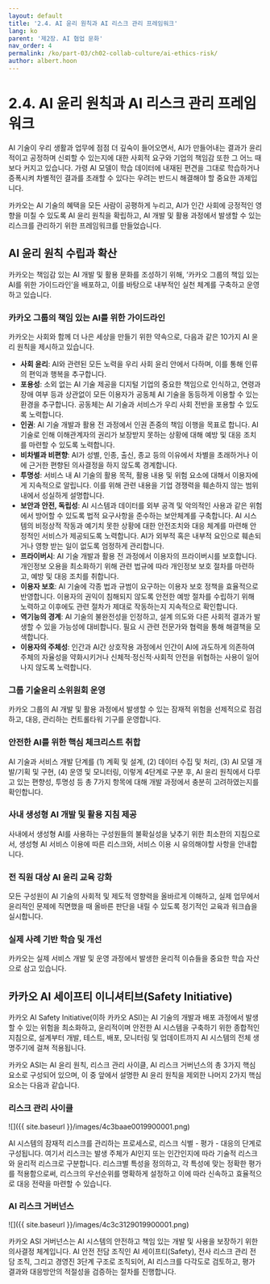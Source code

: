```yaml
---
layout: default
title: '2.4. AI 윤리 원칙과 AI 리스크 관리 프레임워크'
lang: ko
parent: '제2장. AI 협업 문화'
nav_order: 4
permalink: /ko/part-03/ch02-collab-culture/ai-ethics-risk/
author: albert.hoon
---
```


# 2.4. AI 윤리 원칙과 AI 리스크 관리 프레임워크

AI 기술이 우리 생활과 업무에 점점 더 깊숙이 들어오면서, AI가 만들어내는 결과가 윤리적이고 공정하며 신뢰할 수 있는지에 대한 사회적 요구와 기업의 책임감 또한 그 어느 때보다 커지고 있습니다. 가령 AI 모델이 학습 데이터에 내재된 편견을 그대로 학습하거나 증폭시켜 차별적인 결과를 초래할 수 있다는 우려는 반드시 해결해야 할 중요한 과제입니다. 

카카오는 AI 기술의 혜택을 모든 사람이 공평하게 누리고, AI가 인간 사회에 긍정적인 영향을 미칠 수 있도록 AI 윤리 원칙을 확립하고, AI 개발 및 활용 과정에서 발생할 수 있는 리스크를 관리하기 위한 프레임워크를 만들었습니다.

## AI 윤리 원칙 수립과 확산

카카오는 책임감 있는 AI 개발 및 활용 문화를 조성하기 위해, ‘카카오 그룹의 책임 있는 AI를 위한 가이드라인’을 배포하고, 이를 바탕으로 내부적인 실천 체계를 구축하고 운영하고 있습니다.

### 카카오 그룹의 책임 있는 AI를 위한 가이드라인

카카오는 사회와 함께 더 나은 세상을 만들기 위한 약속으로, 다음과 같은 10가지 AI 윤리 원칙을 제시하고 있습니다.

- **사회 윤리**: AI와 관련된 모든 노력을 우리 사회 윤리 안에서 다하며, 이를 통해 인류의 편익과 행복을 추구합니다.
- **포용성**: 소외 없는 AI 기술 제공을 디지털 기업의 중요한 책임으로 인식하고, 연령과 장애 여부 등과 상관없이 모든 이용자가 공동체 AI 기술을 동등하게 이용할 수 있는 환경을 추구합니다. 공동체는 AI 기술과 서비스가 우리 사회 전반을 포용할 수 있도록 노력합니다.
- **인권**: AI 기술 개발과 활용 전 과정에서 인권 존중의 책임 이행을 목표로 합니다. AI 기술로 인해 이해관계자의 권리가 보장받지 못하는 상황에 대해 예방 및 대응 조치를 마련할 수 있도록 노력합니다.
- **비차별과 비편향**: AI가 성별, 인종, 출신, 종교 등의 이유에서 차별을 초래하거나 이에 근거한 편향된 의사결정을 하지 않도록 경계합니다.
- **투명성**: 서비스 내 AI 기술의 활용 목적, 활용 내용 및 위험 요소에 대해서 이용자에게 지속적으로 알립니다. 이를 위해 관련 내용을 기업 경쟁력을 훼손하지 않는 범위 내에서 성실하게 설명합니다.
- **보안과 안전, 독립성**: AI 시스템과 데이터를 외부 공격 및 악의적인 사용과 같은 위험에서 방어할 수 있도록 법적 요구사항을 준수하는 보안체계를 구축합니다. AI 시스템의 비정상적 작동과 예기치 못한 상황에 대한 안전조치와 대응 체계를 마련해 안정적인 서비스가 제공되도록 노력합니다. AI가 외부적 혹은 내부적 요인으로 훼손되거나 영향 받는 일이 없도록 엄정하게 관리합니다.
- **프라이버시**: AI 기술 개발과 활용 전 과정에서 이용자의 프라이버시를 보호합니다. 개인정보 오용을 최소화하기 위해 관련 법규에 따라 개인정보 보호 절차를 마련하고, 예방 및 대응 조치를 취합니다.
- **이용자 보호**: AI 기술에 각종 법과 규범이 요구하는 이용자 보호 정책을 효율적으로 반영합니다. 이용자의 권익이 침해되지 않도록 안전한 예방 절차를 수립하기 위해 노력하고 이후에도 관련 절차가 제대로 작동하는지 지속적으로 확인합니다.
- **역기능의 경계**: AI 기술의 불완전성을 인정하고, 설계 의도와 다른 사회적 결과가 발생할 수 있을 가능성에 대비합니다. 필요 시 관련 전문가와 협력을 통해 해결책을 모색합니다.
- **이용자의 주체성**: 인간과 AI간 상호작용 과정에서 인간이 AI에 과도하게 의존하여 주체의 자율성을 약화시키거나 신체적·정신적·사회적 안전을 위협하는 사용이 일어나지 않도록 노력합니다.

### 그룹 기술윤리 소위원회 운영

카카오 그룹의 AI 개발 및 활용 과정에서 발생할 수 있는 잠재적 위험을 선제적으로 점검하고, 대응, 관리하는 컨트롤타워 기구를 운영합니다.

### 안전한 AI를 위한 핵심 체크리스트 취합

AI 기술과 서비스 개발 단계를 (1) 계획 및 설계, (2) 데이터 수집 및 처리, (3) AI 모델 개발/기획 및 구현, (4) 운영 및 모니터링, 이렇게 4단계로 구분 후, AI 윤리 원칙에서 다루고 있는 편향성, 투명성 등 총 7가지 항목에 대해 개발 과정에서 충분히 고려하였는지를 확인합니다.

### 사내 생성형 AI 개발 및 활용 지침 제공

사내에서 생성형 AI를 사용하는 구성원들의 불확실성을 낮추기 위한 최소한의 지침으로서, 생성형 AI 서비스 이용에 따른 리스크와, 서비스 이용 시 유의해야할 사항을 안내합니다.

### 전 직원 대상 AI 윤리 교육 강화

모든 구성원이 AI 기술의 사회적 및 제도적 영향력을 올바르게 이해하고, 실제 업무에서 윤리적인 문제에 직면했을 때 올바른 판단을 내릴 수 있도록 정기적인 교육과 워크숍을 실시합니다.

### 실제 사례 기반 학습 및 개선

카카오는 실제 서비스 개발 및 운영 과정에서 발생한 윤리적 이슈들을 중요한 학습 자산으로 삼고 있습니다.

## 카카오 AI 세이프티 이니셔티브(Safety Initiative)

카카오 AI Safety Initiative(이하 카카오 ASI)는 AI 기술의 개발과 배포 과정에서 발생할 수 있는 위험을 최소화하고, 윤리적이며 안전한 AI 시스템을 구축하기 위한 종합적인 지침으로, 설계부터 개발, 테스트, 배포, 모니터링 및 업데이트까지 AI 시스템의 전체 생명주기에 걸쳐 적용됩니다.

카카오 ASI는 AI 윤리 원칙, 리스크 관리 사이클, AI 리스크 거버넌스의 총 3가지 핵심 요소로 구성되어 있으며, 이 중 앞에서 설명한 AI 윤리 원칙을 제외한 나머지 2가지 핵심 요소는 다음과 같습니다.

### 리스크 관리 사이클

![]({{ site.baseurl }}/images/4c3baae0019900001.png)

AI 시스템의 잠재적 리스크를 관리하는 프로세스로, 리스크 식별 - 평가 - 대응의 단계로 구성됩니다. 여기서 리스크는 발생 주체가 AI인지 또는 인간인지에 따라 기술적 리스크와 윤리적 리스크로 구분합니다. 리스크별 특성을 정의하고, 각 특성에 맞는 정확한 평가를 적용함으로써, 리스크의 우선순위를 명확하게 설정하고 이에 따라 신속하고 효율적으로 대응 전략을 마련할 수 있습니다.

### AI 리스크 거버넌스

![]({{ site.baseurl }}/images/4c3c3129019900001.png)

카카오 ASI 거버넌스는 AI 시스템의 안전하고 책임 있는 개발 및 사용을 보장하기 위한 의사결정 체계입니다. AI 안전 전담 조직인 AI 세이프티(Safety), 전사 리스크 관리 전담 조직, 그리고 경영진 3단계 구조로 조직되어, AI 리스크를 다각도로 검토하고, 평가 결과와 대응방안의 적절성을 검증하는 절차를 진행합니다.
